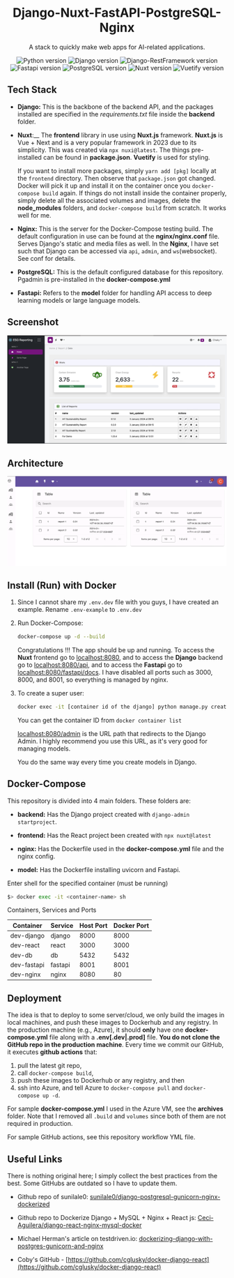 <div align="center">

# Django-Nuxt-FastAPI-PostgreSQL-Nginx

A stack to quickly make web apps for AI-related applications.

![Python version](https://img.shields.io/badge/Python-3.11.0-4c566a?logo=python&&longCache=true&logoColor=white&colorB=pink&style=flat-square&colorA=4c566a) ![Django version](https://img.shields.io/badge/Django-5.0.0-4c566a?logo=django&&longCache=truelogoColor=white&colorB=pink&style=flat-square&colorA=4c566a) ![Django-RestFramework version](https://img.shields.io/badge/Django_Rest_Framework-3.14.0-red.svg?longCache=true&style=flat-square&logo=django&logoColor=white&colorA=4c566a&colorB=pink) ![Fastapi version](https://img.shields.io/badge/Fastapi-0.108.0-red.svg?longCache=true&style=flat-square&logo=fastapi&logoColor=white&colorA=4c566a&colorB=pink) ![PostgreSQL version](https://img.shields.io/badge/PostgreSQL-12.8-red.svg?longCache=true&style=flat-square&logo=postgresql&logoColor=white&colorA=4c566a&colorB=pink) ![Nuxt version](https://img.shields.io/badge/Nuxt-3.9.0-red.svg?longCache=true&style=flat-square&logo=nuxt&logoColor=white&colorA=4c566a&colorB=pink) ![Vuetify version](https://img.shields.io/badge/Vuetify-3.4.9-red.svg?longCache=true&style=flat-square&logo=vuetiffffffy&logoColor=white&colorA=4c566a&colorB=pink)

</div>

## Tech Stack

- __Django:__ This is the backbone of the backend API, and the packages installed are specified in the _requirements.txt_ file inside the __backend__ folder.

- __Nuxt__:__ The __frontend__ library in use using __Nuxt.js__ framework.  __Nuxt.js__ is Vue + Next and is a very popular framework in 2023 due to its simplicity. This was created via ``npx nuxi@latest``. The things pre-installed can be found in __package.json__.  __Vuetify__ is used for styling.

  If you want to install more packages, simply `yarn add [pkg]` locally at the `frontend` directory.  Then observe that `package.json` got changed.  Docker will pick it up and install it on the container once you `docker-compose build` again.  If things do not install inside the container properly, simply delete all the associated volumes and images, delete the __node_modules__ folders, and `docker-compose build` from scratch.  It works well for me.

- __Nginx:__ This is the server for the Docker-Compose testing build. The default configuration in use can be found at the __nginx/nginx.conf__ file.  Serves Django's static and media files as well.  In the __Nginx__, I have set such that Django can be accessed via `api`, `admin`, and `ws`(websocket).  See conf for details.

- __PostgreSQL:__ This is the default configured database for this repository.  Pgadmin is pre-installed in the __docker-compose.yml__

- __Fastapi:__  Refers to the __model__ folder for handling API access to deep learning models or large language models.

## Screenshot

![Screenshot Image](./.readme_assets/Screenshot.png)

## Architecture

![Architecture Image](./.readme_assets/Arch.jpg)

## Install (Run) with Docker

1. Since I cannot share my `.env.dev` file with you guys, I have created an example. Rename `.env-example` to `.env.dev`

1. Run Docker-Compose:

    ```bash
    docker-compose up -d --build
    ```

    Congratulations !!! The app should be up and running. To access the __Nuxt__ frontend go to [localhost:8080](http://localhost:8080), and to access the __Django__ backend go to [localhost:8080/api](http://localhost:8080/api), and to access the __Fastapi__ go to [localhost:8080/fastapi/docs](http://localhost:8080/fastapi/docs/).   I have disabled all ports such as 3000, 8000, and 8001, so everything is managed by nginx.

1. To create a super user:

    ```bash
    docker exec -it [container id of the django] python manage.py createsuperuser
    ```

    You can get the container ID from `docker container list`

    [localhost:8080/admin](http://localhost:8080/admin) is the URL path that redirects to the Django Admin.  I highly recommend you use this URL, as it's very good for managing models.

    You do the same way every time you create models in Django.  

## Docker-Compose

This repository is divided into 4 main folders. These folders are:

- __backend:__ Has the Django project created with ``django-admin startproject``.

- __frontend:__ Has the React project been created with ``npx nuxt@latest``

- __nginx:__ Has the Dockerfile used in the __docker-compose.yml__ file and the nginx config.

- __model:__ Has the Dockerfile installing uvicorn and Fastapi.

Enter shell for the specified container (must be running)

```sh
$> docker exec -it <container-name> sh
```

Containers, Services and Ports

| Container  | Service | Host Port | Docker Port |
| ---------- | ------- | --------- | ----------- |
| dev-django | django  | 8000      | 8000        |
| dev-react  | react   | 3000      | 3000        |
| dev-db     | db      | 5432      | 5432        |
| dev-fastapi| fastapi | 8001      | 8001        |
| dev-nginx  | nginx   | 8080      | 80          |

## Deployment

The idea is that to deploy to some server/cloud, we only build the images in local machines, and push these images to Dockerhub and any registry.  In the production machine (e.g., Azure), it should **only** have one __docker-compose.yml__ file along with a __.env[.dev|.prod]__ file.  **You do not clone the GitHub repo in the production machine**.     Every time we commit our GitHub, it executes __github actions__ that:

1. pull the latest git repo,
2. call `docker-compose build`,
3. push these images to Dockerhub or any registry, and then
4. ssh into Azure, and tell Azure to `docker-compose pull` and `docker-compose up -d`.

For sample __docker-compose.yml__ I used in the Azure VM, see the __archives__ folder.  Note that I removed all `.build` and `volumes` since both of them are not required in production.

For sample GitHub actions, see this repository workflow YML file.

## Useful Links

There is nothing original here; I simply collect the best practices from the best.  Some GitHubs are outdated so I have to update them.

- Github repo of sunilale0: [sunilale0/django-postgresql-gunicorn-nginx-dockerized](https://github.com/sunilale0/django-postgresql-gunicorn-nginx-dockerized/blob/master/README.md#nginx)

- Github repo to Dockerize Django + MySQL + Nginx + React js: [Ceci-Aguilera/django-react-nginx-mysql-docker](https://github.com/Ceci-Aguilera/django-react-nginx-mysql-docker)

- Michael Herman's article on testdriven.io: [dockerizing-django-with-postgres-gunicorn-and-nginx](https://testdriven.io/blog/dockerizing-django-with-postgres-gunicorn-and-nginx/)

- Coby's GitHub - [https://github.com/cglusky/docker-django-react](https://github.com/cglusky/docker-django-react)
